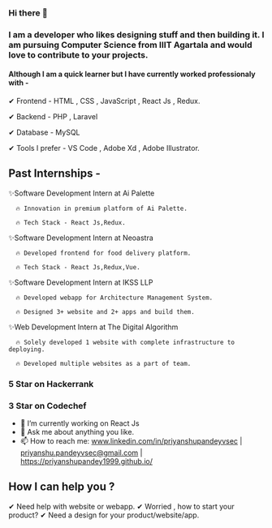 ### Hi there 👋

### I am a developer who likes designing stuff and then building it. I am pursuing Computer Science from IIIT Agartala and would love to contribute to your projects.  

#### Although I am a quick learner but I have currently worked professionaly with - 
✔ Frontend - HTML , CSS , JavaScript , React Js , Redux.

✔ Backend - PHP , Laravel

✔ Database - MySQL

✔ Tools I prefer - VS Code , Adobe Xd , Adobe Illustrator.

## Past Internships -  

✨Software Development Intern at Ai Palette   

      🔥 Innovation in premium platform of Ai Palette.
   
      🔥 Tech Stack - React Js,Redux.
   

✨Software Development Intern at Neoastra    

      🔥 Developed frontend for food delivery platform.
   
      🔥 Tech Stack - React Js,Redux,Vue.
   
   
✨Software Development Intern at IKSS LLP    

      🔥 Developed webapp for Architecture Management System.
   
      🔥 Designed 3+ website and 2+ apps and build them.
   
   
✨Web Development Intern at The Digital Algorithm 

      🔥 Solely developed 1 website with complete infrastructure to deploying.
   
      🔥 Developed multiple websites as a part of team.

### 5 Star on Hackerrank 
### 3 Star on Codechef


- 🔭 I’m currently working on React Js
- 💬 Ask me about anything you like.
- 📫 How to reach me: www.linkedin.com/in/priyanshupandeyvsec  | priyanshu.pandeyvsec@gmail.com |  https://priyanshupandey1999.github.io/ 

## How I can help you ?
✔ Need help with website or webapp.
✔ Worried , how to start your product?
✔ Need a design for your product/website/app.

<!--
**priyanshupandey1999/priyanshupandey1999** is a ✨ _special_ ✨ repository because its `README.md` (this file) appears on your GitHub profile.

Here are some ideas to get you started:

- 🔭 I’m currently working on ...
- 🌱 I’m currently learning ...
- 👯 I’m looking to collaborate on ...
- 🤔 I’m looking for help with ...
- 💬 Ask me about ...
- 📫 How to reach me: ...
- 😄 Pronouns: ...
- ⚡ Fun fact: ...
-->
